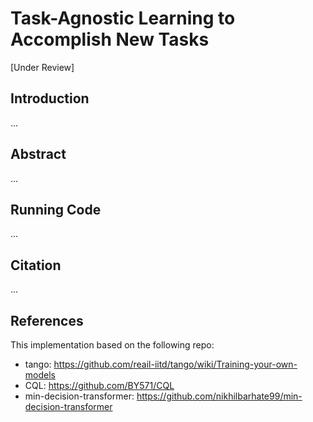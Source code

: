 # Task-Agnostic Learning to Accomplish New Tasks 
[Under Review]

## Introduction
...

<!--
- This project is a **PyTorch** implementation of the paper <a href="https://arxiv.org/abs/2209.04100" target="_blank">Task-Agnostic Learning to Accomplish New Tasks</a>.
- For more information, please visit our <a href="https://Xianqi-Zhang.github.io/Learn_From_Task-Agnostic" target="_blank">project page</a>.
-->


## Abstract

...

## Running Code
...

## Citation

...

## References

This implementation based on the following repo:
- tango: https://github.com/reail-iitd/tango/wiki/Training-your-own-models
- CQL: https://github.com/BY571/CQL
- min-decision-transformer: https://github.com/nikhilbarhate99/min-decision-transformer
